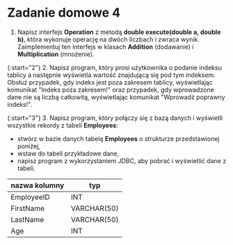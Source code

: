 # Zadanie domowe 4

1. Napisz interfejs **Operation** z metodą **double execute(double a, double b)**, która wykonuje operację na dwóch liczbach i zwraca wynik. Zaimplementuj ten interfejs w klasach **Addition** (dodawanie) i **Multiplication** (mnożenie).
 
{:start="2"}
2. Napisz program, który prosi użytkownika o podanie indeksu tablicy a następnie wyświetla wartość znajdującą się pod tym indeksem. Obsłuż przypadek, gdy indeks jest poza zakresem tablicy, wyświetlając komunikat "Indeks poza zakresem!" oraz przypadek, gdy wprowadzone dane nie są liczbą całkowitą, wyświetlając komunikat "Wprowadź poprawny indeks!".

{:start="3"}
3. Napisz program, który połączy się z bazą danych i wyświetli wszystkie rekordy z tabeli **Employees**:
- stwórz w bazie danych tabelę **Employees** o strukturze przedstawionej poniżej,
- wstaw do tabeli przykładowe dane,
- napisz program z wykorzystaniem JDBC, aby pobrać i wyświetlić dane z tabeli.

| nazwa kolumny | typ |
|--------------|-------------|
|EmployeeID | INT         |
| FirstName | VARCHAR(50) |
| LastName | VARCHAR(50) |
| Age  | INT         |


